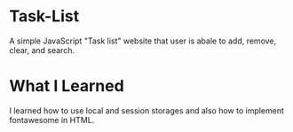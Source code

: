 # Task-List
A simple JavaScript "Task list" website that user is abale to add, remove, clear, and search.

# What I Learned
I learned how to use local and session storages and also how to implement fontawesome in HTML. 
